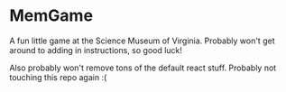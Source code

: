 # MemGame

A fun little game at the Science Museum of Virginia. Probably won't get around to adding in instructions, so good luck!

Also probably won't remove tons of the default react stuff. Probably not touching this repo again :(
